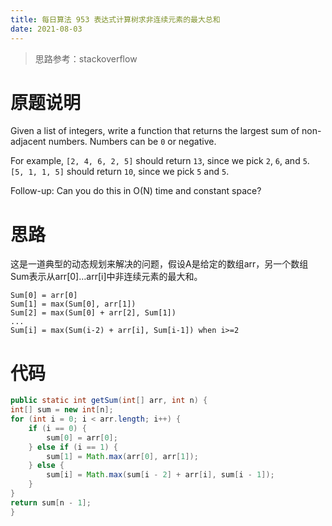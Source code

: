 ```yaml
---
title: 每日算法 953 表达式计算树求非连续元素的最大总和
date: 2021-08-03
---
```


> 思路参考：stackoverflow

>


# 原题说明


Given a list of integers, write a function that returns the largest sum of non-adjacent numbers. Numbers can be `0` or negative.


For example, `[2, 4, 6, 2, 5]` should return `13`, since we pick `2`, `6`, and `5`. `[5, 1, 1, 5]` should return `10`, since we pick `5` and `5`.


Follow-up: Can you do this in O(N) time and constant space?

# 思路


这是一道典型的动态规划来解决的问题，假设A是给定的数组arr，另一个数组Sum表示从arr[0]…arr[i]中非连续元素的最大和。


```
Sum[0] = arr[0]
Sum[1] = max(Sum[0], arr[1])
Sum[2] = max(Sum[0] + arr[2], Sum[1])
...
Sum[i] = max(Sum(i-2) + arr[i], Sum[i-1]) when i>=2
```

# 代码


```java
public static int getSum(int[] arr, int n) {
int[] sum = new int[n];
for (int i = 0; i < arr.length; i++) {
    if (i == 0) {
        sum[0] = arr[0];
    } else if (i == 1) {
        sum[1] = Math.max(arr[0], arr[1]);
    } else {
        sum[i] = Math.max(sum[i - 2] + arr[i], sum[i - 1]);
    }
}
return sum[n - 1];
}
```
